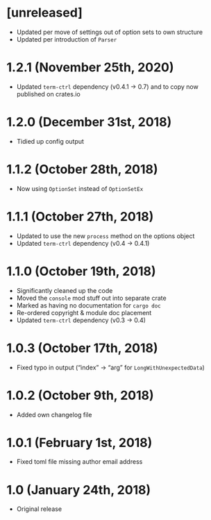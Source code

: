 # [unreleased]

 * Updated per move of settings out of option sets to own structure
 * Updated per introduction of `Parser`

# 1.2.1 (November 25th, 2020)

 * Updated `term-ctrl` dependency (v0.4.1 → 0.7) and to copy now published on crates.io

# 1.2.0 (December 31st, 2018)

 * Tidied up config output

# 1.1.2 (October 28th, 2018)

 * Now using `OptionSet` instead of `OptionSetEx`

# 1.1.1 (October 27th, 2018)

 * Updated to use the new `process` method on the options object
 * Updated `term-ctrl` dependency (v0.4 → 0.4.1)

# 1.1.0 (October 19th, 2018)

 * Significantly cleaned up the code
 * Moved the `console` mod stuff out into separate crate
 * Marked as having no documentation for `cargo doc`
 * Re-ordered copyright & module doc placement
 * Updated `term-ctrl` dependency (v0.3 → 0.4)

# 1.0.3 (October 17th, 2018)

 * Fixed typo in output (“index” → “arg” for `LongWithUnexpectedData`)

# 1.0.2 (October 9th, 2018)

 * Added own changelog file

# 1.0.1 (February 1st, 2018)

 * Fixed toml file missing author email address

# 1.0 (January 24th, 2018)

 * Original release
